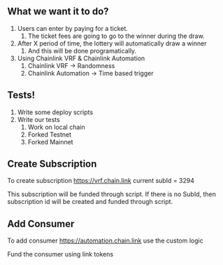 ## What we want it to do?

1. Users can enter by paying for a ticket.
    1. The ticket fees are going to go to the winner during the draw.
2. After X period of time, the lottery will automatically draw a winner
    1. And this will be done programatically.
3. Using Chainlink VRF & Chainlink Automation
    1. Chainlink VRF -> Randomness
    2. Chainlink Automation -> Time based trigger

## Tests!

1. Write some deploy scripts
2. Write our tests
    1. Work on local chain
    2. Forked Testnet
    3. Forked Mainnet

## Create Subscription

To create subscription
https://vrf.chain.link
current subId = 3294

This subscription will be funded through script.
If there is no SubId, then subscription id will be created and funded through script.

## Add Consumer

To add consumer
https://automation.chain.link
use the custom logic

Fund the consumer using link tokens
